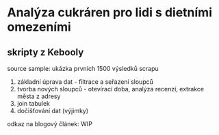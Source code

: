 ﻿# Analýza cukráren pro lidi s dietními omezeními
 ## skripty z Kebooly
source sample: ukázka prvních 1500 výsledků scrapu
1. základní úprava dat - filtrace a seřazení sloupců
2. tvorba nových sloupců - otevírací doba, analýza recenzí, extrakce města z adresy
3. join tabulek
4. dočišťování dat (výjimky)

odkaz na blogový článek: WIP
